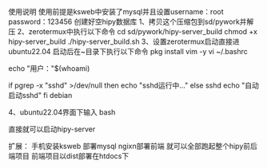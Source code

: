 使用说明
使用前提是ksweb中安装了mysql并且设置username：root  password：123456 创建好空hipy数据库
1、拷贝这个压缩包到sd/pywork并解压
2、zerotermux中执行以下命令
cd sd/pywork/hipy-server_build
chmod +x hipy-server_build
./hipy-server_build.sh
3、设置zerotermux启动直接进ubuntu22.04
启动后在~目录下执行以下命令
pkg install vim -y
vi ~/.bashrc


echo "用户："$(whoami)

if pgrep -x "sshd" >/dev/null
  then
    echo "sshd运行中..."
  else
    sshd
    echo "自动启动sshd"
fi
debian 


4、ubuntu22.04界面下输入
bash

直接就可以启动hipy-server



扩展：
手机安装ksweb
部署mysql
ngixn部署前端
就可以全部跑起整个hipy前后端项目
前端项目以dist部署在htdocs下